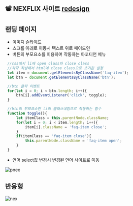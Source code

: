 ## 📽 NEXFLIX 사이트 [redesign](https://github.com/treatme030/netflix)

## 랜딩 페이지
 * 이미지 슬라이드
 * 스크롤 아래로 이동시 텍스트 위로 페이드인
 * 버튼의 부모요소를 이용하여 작동하는 아코디언 메뉴
 ```javascript
  //css에서 li에 open class와 close class
  //각각 작성해서 html에 close class으로 초기값 설정
  let item = document.getElementsByClassName('faq-item');
  let btn = document.getElementsByClassName('btn');

  //btn 클릭 이벤트
  for(let i = 0; i < btn.length; i++){
      btn[i].addEventListener('click', toggle);
  }

  //btn의 부모요소인 li의 클래스네임으로 작동하는 함수
  function toggle(){
      let itemClass = this.parentNode.className;
      for(let i = 0; i < item.length; i++){
          item[i].className = 'faq-item close';
      }
      if(itemClass == 'faq-item close'){
          this.parentNode.className = 'faq-item open';
      }
  }
  ```
 * 언어 select값 변경시 변경된 언어 사이트로 이동

  ![pnex](https://user-images.githubusercontent.com/74355328/147438716-51e696e9-1420-4ef4-bcd9-56c49f0503fa.gif)
  
## 반응형

  ![nex](https://user-images.githubusercontent.com/74355328/147438984-4b674bce-013c-42e5-af96-72d33ecaf3b2.gif)
